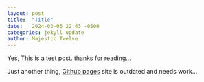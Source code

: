 ```yaml
---
layout: post
title:  "Title"
date:   2024-03-06 22:43 -0500
categories: jekyll update
author: Majestic Twelve
---
```

Yes, This is a test post. thanks for reading...


Just another thing, [Github pages](https://pages.github.com/) site is outdated and needs work...